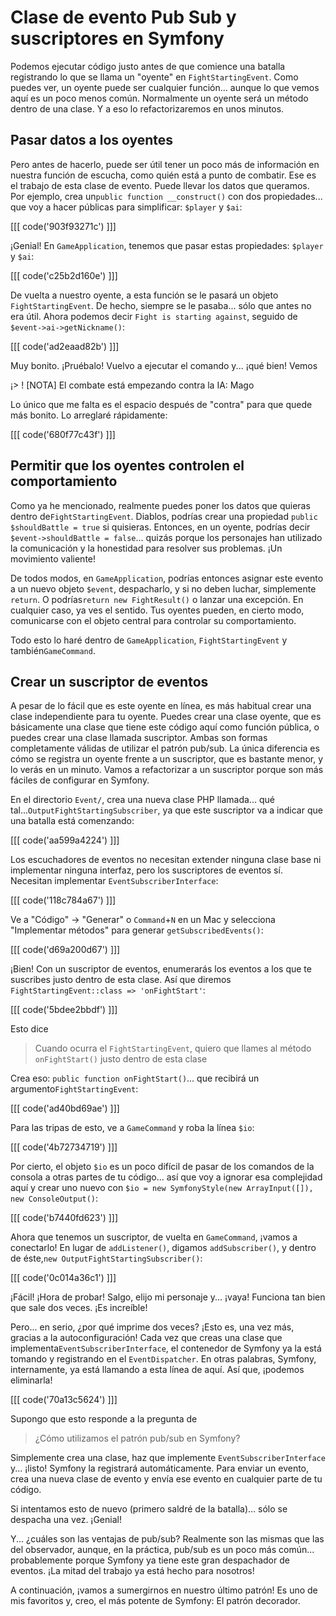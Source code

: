 # Clase de evento Pub Sub y suscriptores en Symfony

Podemos ejecutar código justo antes de que comience una batalla registrando lo que se llama un "oyente" en `FightStartingEvent`. Como puedes ver, un oyente puede ser cualquier función... aunque lo que vemos aquí es un poco menos común. Normalmente un oyente será un método dentro de una clase. Y a eso lo refactorizaremos en unos minutos.

## Pasar datos a los oyentes

Pero antes de hacerlo, puede ser útil tener un poco más de información en nuestra función de escucha, como quién está a punto de combatir. Ese es el trabajo de esta clase de evento. Puede llevar los datos que queramos. Por ejemplo, crea un`public function __construct()` con dos propiedades... que voy a hacer públicas para simplificar: `$player` y `$ai`:

[[[ code('903f93271c') ]]]

¡Genial! En `GameApplication`, tenemos que pasar estas propiedades: `$player` y `$ai`:

[[[ code('c25b2d160e') ]]]

De vuelta a nuestro oyente, a esta función se le pasará un objeto `FightStartingEvent`. De hecho, siempre se le pasaba... sólo que antes no era útil. Ahora podemos decir `Fight is starting against`, seguido de `$event->ai->getNickname()`:

[[[ code('ad2eaad82b') ]]]

Muy bonito. ¡Pruébalo! Vuelvo a ejecutar el comando y... ¡qué bien! Vemos

¡> ! [NOTA] El combate está empezando contra la IA: Mago

Lo único que me falta es el espacio después de "contra" para que quede más bonito. Lo arreglaré rápidamente:

[[[ code('680f77c43f') ]]]

## Permitir que los oyentes controlen el comportamiento

Como ya he mencionado, realmente puedes poner los datos que quieras dentro de`FightStartingEvent`. Diablos, podrías crear una propiedad `public $shouldBattle = true` si quisieras. Entonces, en un oyente, podrías decir `$event->shouldBattle = false`... quizás porque los personajes han utilizado la comunicación y la honestidad para resolver sus problemas. ¡Un movimiento valiente!

De todos modos, en `GameApplication`, podrías entonces asignar este evento a un nuevo objeto `$event`, despacharlo, y si no deben luchar, simplemente `return`. O podrías`return new FightResult()` o lanzar una excepción. En cualquier caso, ya ves el sentido. Tus oyentes pueden, en cierto modo, comunicarse con el objeto central para controlar su comportamiento.

Todo esto lo haré dentro de `GameApplication`, `FightStartingEvent` y también`GameCommand`.

## Crear un suscriptor de eventos

A pesar de lo fácil que es este oyente en línea, es más habitual crear una clase independiente para tu oyente. Puedes crear una clase oyente, que es básicamente una clase que tiene este código aquí como función pública, o puedes crear una clase llamada suscriptor. Ambas son formas completamente válidas de utilizar el patrón pub/sub. La única diferencia es cómo se registra un oyente frente a un suscriptor, que es bastante menor, y lo verás en un minuto. Vamos a refactorizar a un suscriptor porque son más fáciles de configurar en Symfony.

En el directorio `Event/`, crea una nueva clase PHP llamada... qué tal...`OutputFightStartingSubscriber`, ya que este suscriptor va a indicar que una batalla está comenzando:

[[[ code('aa599a4224') ]]]

Los escuchadores de eventos no necesitan extender ninguna clase base ni implementar ninguna interfaz, pero los suscriptores de eventos sí. Necesitan implementar `EventSubscriberInterface`:

[[[ code('118c784a67') ]]]

Ve a "Código" -> "Generar" o `Command`+`N` en un Mac y selecciona "Implementar métodos" para generar `getSubscribedEvents()`:

[[[ code('d69a200d67') ]]]

¡Bien! Con un suscriptor de eventos, enumerarás los eventos a los que te suscribes justo dentro de esta clase. Así que diremos `FightStartingEvent::class => 'onFightStart'`:

[[[ code('5bdee2bbdf') ]]]

Esto dice

> Cuando ocurra el `FightStartingEvent`, quiero que llames al método `onFightStart()` 
> justo dentro de esta clase

Crea eso: `public function onFightStart()`... que recibirá un argumento`FightStartingEvent`:

[[[ code('ad40bd69ae') ]]]

Para las tripas de esto, ve a `GameCommand` y roba la línea `$io`:

[[[ code('4b72734719') ]]]

Por cierto, el objeto `$io` es un poco difícil de pasar de los comandos de la consola a otras partes de tu código... así que voy a ignorar esa complejidad aquí y crear uno nuevo con `$io = new SymfonyStyle(new ArrayInput([]), new ConsoleOutput()`:

[[[ code('b7440fd623') ]]]

Ahora que tenemos un suscriptor, de vuelta en `GameCommand`, ¡vamos a conectarlo! En lugar de `addListener()`, digamos `addSubscriber()`, y dentro de éste,`new OutputFightStartingSubscriber()`:

[[[ code('0c014a36c1') ]]]

¡Fácil! ¡Hora de probar! Salgo, elijo mi personaje y... ¡vaya! Funciona tan bien que sale dos veces. ¡Es increíble!

Pero... en serio, ¿por qué imprime dos veces? ¡Esto es, una vez más, gracias a la autoconfiguración! Cada vez que creas una clase que implementa`EventSubscriberInterface`, el contenedor de Symfony ya la está tomando y registrando en el `EventDispatcher`. En otras palabras, Symfony, internamente, ya está llamando a esta línea de aquí. Así que, ¡podemos eliminarla!

[[[ code('70a13c5624') ]]]

Supongo que esto responde a la pregunta de

> ¿Cómo utilizamos el patrón pub/sub en Symfony?

Simplemente crea una clase, haz que implemente `EventSubscriberInterface` y... ¡listo! Symfony la registrará automáticamente. Para enviar un evento, crea una nueva clase de evento y envía ese evento en cualquier parte de tu código.

Si intentamos esto de nuevo (primero saldré de la batalla)... sólo se despacha una vez. ¡Genial!

Y... ¿cuáles son las ventajas de pub/sub? Realmente son las mismas que las del observador, aunque, en la práctica, pub/sub es un poco más común... probablemente porque Symfony ya tiene este gran despachador de eventos. ¡La mitad del trabajo ya está hecho para nosotros!

A continuación, ¡vamos a sumergirnos en nuestro último patrón! Es uno de mis favoritos y, creo, el más potente de Symfony: El patrón decorador.
